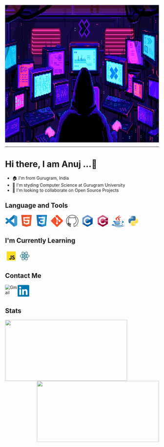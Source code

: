 <img align= center  width = 830  height = 450px src = "./assets/Main.gif">

<hr>

# Hi there, I am **Anuj ...👋**

- 🏠 I'm from Gurugram, India
- 🏫 I'm styding Computer Science at Gurugram University
- 👯 I'm looking to collaborate on Open Source Projects

## Language and Tools

<img align= "left" alt="VS code" width="40px" src="./assets/VS_code.svg" style="padding-right:10px;" />
<img align= "left" alt="HTML5" width="40px" src="./assets/HTML5.svg" style="padding-right:10px;" />
<img align= "left" alt="CSS3" width="40px" src="./assets/CSS3.svg" style="padding-right:10px;" />
<img align= "left" alt="Git" width="40px" src="./assets/Git.svg" style="padding-right:10px;" />
<img align= "left" alt="GitHub" width="40px" src="./assets/Github.svg" style="padding-right:10px;" />
<img align= "left" alt="C" width="40px" src="./assets/C.svg" style="padding-right:10px;"/>
<img align= "left" alt="Cpp" width="40px" src="./assets/cplusplus.svg" style="padding-right:10px;"/>
<img align= "left" alt="Java" width="40px" src="./assets/java.svg" style="padding-right:10px;"/>
<img alt="Python" width="40px" src="./assets/Python.svg" style="padding-right:10px;"/>

## I'm Currently Learning

<img align= "left" alt="JavaScript" width="40px" src="./assets/js.svg" style="padding-right:4px;"/>
<img alt="React" width="40px" src="./assets/react.svg" style="padding-right:10px;"/>

## Contact Me

<p><a href="mailto:anujpandey111201.com"><img src="example_small.svg" alt="Gmail" width="40px" align="left" padding-right="5px"></a></p>
<p><a href="https://linkedin.com/in/anuzpandey1"><img src="./assets/Linkedin.svg" alt="LinkedIn" width="40px" padding-right="10px"></a></p>

## Stats

<img align= "left" width = 400 height = 200 src = "https://github-readme-stats.vercel.app/api?username=anuzpandey1&show_icons=true&theme=tokyoknight&border_radius=10">

<img align="right" width = 400 height = 200 src = "https://streak-stats.demolab.com?user=anuzpandey1&theme=tokyonight&border_radius=10&date_format=j%20M%5B%20Y%5D&card_width=500">